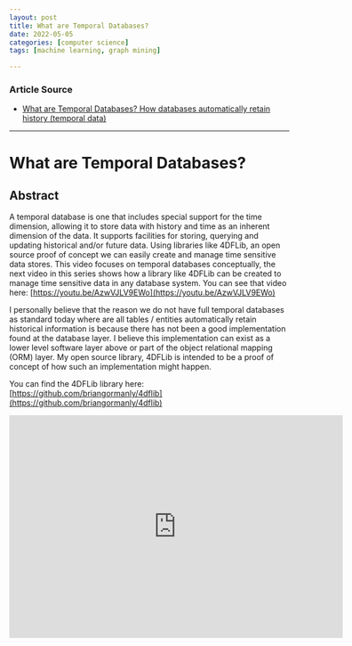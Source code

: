 ```yaml
---
layout: post
title: What are Temporal Databases?
date: 2022-05-05
categories: [computer science]
tags: [machine learning, graph mining]

---
```


### Article Source

* [What are Temporal Databases? How databases automatically retain history (temporal data)](https://www.youtube.com/watch?v=_TiB61Fq3js)


---

# What are Temporal Databases?


## Abstract

A temporal database is one that includes special support for the time dimension, allowing it to store data with history and time as an inherent dimension of the data.  It supports facilities for storing, querying and updating historical and/or future data.  Using libraries like 4DFLib, an open source proof of concept we can easily create and manage time sensitive data stores.  This video focuses on temporal databases conceptually, the next video in this series shows how a library like 4DFLib can be created to manage time sensitive data in any database system.  You can see that video here: [https://youtu.be/AzwVJLV9EWo](https://youtu.be/AzwVJLV9EWo) 

I personally believe that the reason we do not have full temporal databases as standard today where are all tables / entities automatically retain historical information is because there has not been a good implementation found at the database layer.  I believe this implementation can exist as a lower level software layer above or part of the object relational mapping (ORM) layer.  My open source library, 4DFLib is intended to be a proof of concept of how such an implementation might happen.

You can find the 4DFLib library here: [https://github.com/briangormanly/4dflib](https://github.com/briangormanly/4dflib)


<iframe width="600" height="400" src="https://www.youtube.com/embed/_TiB61Fq3js" title="YouTube video player" frameborder="0" allow="accelerometer; autoplay; clipboard-write; encrypted-media; gyroscope; picture-in-picture" allowfullscreen></iframe>
